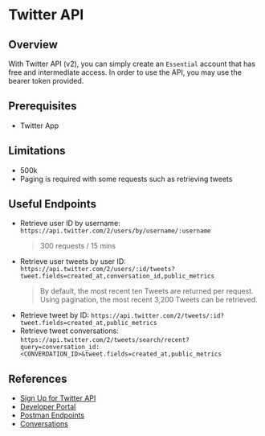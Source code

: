 # Twitter API

## Overview
With Twitter API (v2), you can simply create an `Essential` account that has free and intermediate access. In order to use the API, you may use the bearer token provided.

## Prerequisites
- Twitter App

## Limitations
- 500k 
- Paging is required with some requests such as retrieving tweets

## Useful Endpoints
- Retrieve user ID by username: `https://api.twitter.com/2/users/by/username/:username`
  > 300 requests / 15 mins
- Retrieve user tweets by user ID: `https://api.twitter.com/2/users/:id/tweets?tweet.fields=created_at,conversation_id,public_metrics`
  > By default, the most recent ten Tweets are returned per request. Using pagination, the most recent 3,200 Tweets can be retrieved.
- Retrieve tweet by ID: `https://api.twitter.com/2/tweets/:id?tweet.fields=created_at,public_metrics`
- Retrieve tweet conversations: `https://api.twitter.com/2/tweets/search/recent?query=conversation_id:<CONVERDATION_ID>&tweet.fields=created_at,public_metrics`

## References

- [Sign Up for Twitter API](https://developer.twitter.com/en/docs/twitter-api)
- [Developer Portal](https://developer.twitter.com/en/portal)
- [Postman Endpoints](https://t.co/twitter-api-postman)
- [Conversations](https://developer.twitter.com/en/docs/twitter-api/conversation-id)
